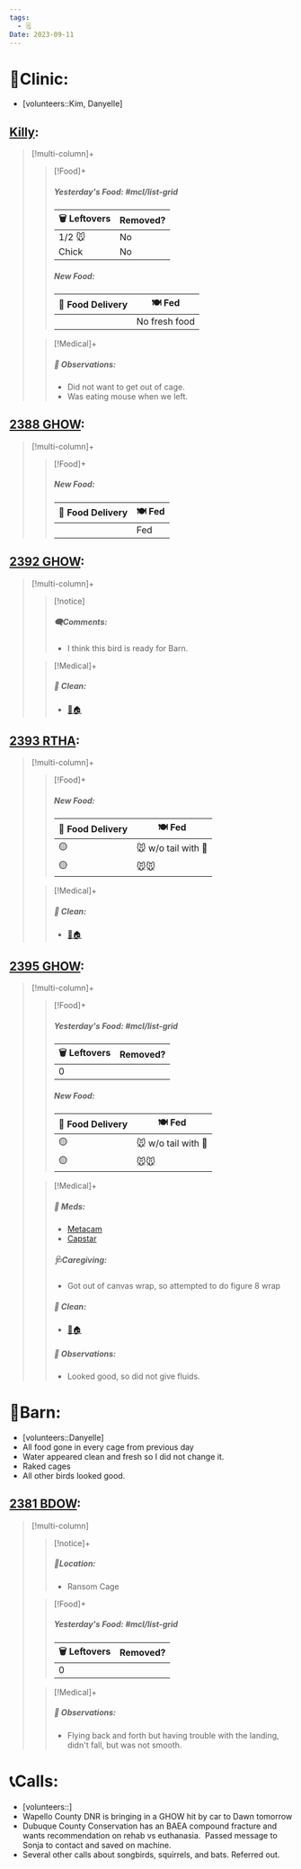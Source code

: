 ```yaml
---
tags:
  - 🗒️
Date: 2023-09-11
---
```


# 🏥Clinic:
- [volunteers::Kim, Danyelle]

## [Killy](../RARE%20Birds/Ed%20Birds/Killy.md):
> [!multi-column]+
>
>> [!Food]+
>> ##### Yesterday's Food: #mcl/list-grid
>> |🗑️ Leftovers| Removed?
>> |---|---|
>>|1/2 🐭|No|
>>|Chick|No|
>>
>> ##### New Food:
>> |🚚 Food Delivery| 🍽️ Fed|
>> |---|---|
>>||No fresh food
>
>> [!Medical]+
>> ##### 🔭 Observations:
>> - Did not want to get out of cage.
>> - Was eating mouse when we left.

## [2388 GHOW](../RARE%20Birds/2388%20GHOW.md):
> [!multi-column]+
>
>> [!Food]+
>> ##### New Food:
>> |🚚 Food Delivery| 🍽️ Fed|
>> |---|---|
>>||Fed

## [2392 GHOW](../RARE%20Birds/2392%20GHOW.md):
> [!multi-column]+
>
>> [!notice]
>> ##### 🗨️Comments:
>> - I think this bird is ready for Barn.
>
>> [!Medical]+
>>##### 🫧 Clean:
>> - [🧼🏠](../Admin/Codes/Moved%20to%20clean%20cage.md)

## [2393 RTHA](../RARE%20Birds/2393%20RTHA.md):
> [!multi-column]+
>
>> [!Food]+
>> ##### New Food:
>> |🚚 Food Delivery| 🍽️ Fed|
>> |---|---|
>>|🟡|🐭 w/o tail with 💊|
>>|🟡|🐭🐭|
>
>> [!Medical]+
>>##### 🫧 Clean:
>> - [🧼🏠](../Admin/Codes/Moved%20to%20clean%20cage.md)

## [2395 GHOW](../RARE%20Birds/2395%20GHOW.md):
> [!multi-column]+
>
>> [!Food]+
>> ##### Yesterday's Food: #mcl/list-grid
>> |🗑️ Leftovers| Removed?
>> |---|---|
>>|0|
>>
>> ##### New Food:
>> |🚚 Food Delivery| 🍽️ Fed|
>> |---|---|
>>|🟡|🐭 w/o tail with 💊|
>>|🟡|🐭🐭|
>
>> [!Medical]+
>> ##### 💊 Meds:
>> - [Metacam](../Admin/Codes/Medication/Metacam.md)
>> - [Capstar](../Admin/Codes/Medication/Capstar.md)
>>
>> ##### 🩺Caregiving:
>> - Got out of canvas wrap, so attempted to do figure 8 wrap
>>
>>##### 🫧 Clean:
>> - [🧼🏠](../Admin/Codes/Moved%20to%20clean%20cage.md)
>>
>> ##### 🔭 Observations:
>> - Looked good, so did not give fluids. 

# 🏡Barn:
- [volunteers::Danyelle]
- All food gone in every cage from previous day
- Water appeared clean and fresh so I did not change it.
- Raked cages
- All other birds looked good.

## [2381 BDOW](../RARE%20Birds/2381%20BDOW.md):
> [!multi-column]
>
>> [!notice]+
>> ##### 📍Location:
>>- Ransom Cage
>
>> [!Food]+
>> ##### Yesterday's Food: #mcl/list-grid
>> |🗑️ Leftovers| Removed?
>> |---|---|
>>|0|
>
>> [!Medical]+
>> ##### 🔭 Observations:
>> - Flying back and forth but having trouble with the landing, didn't fall, but was not smooth.

# 📞Calls:
- [volunteers::]
- Wapello County DNR is bringing in a GHOW hit by car to Dawn tomorrow
- Dubuque County Conservation has an BAEA compound fracture and wants recommendation on rehab vs euthanasia.  Passed message to Sonja to contact and saved on machine.
- Several other calls about songbirds, squirrels, and bats. Referred out.

